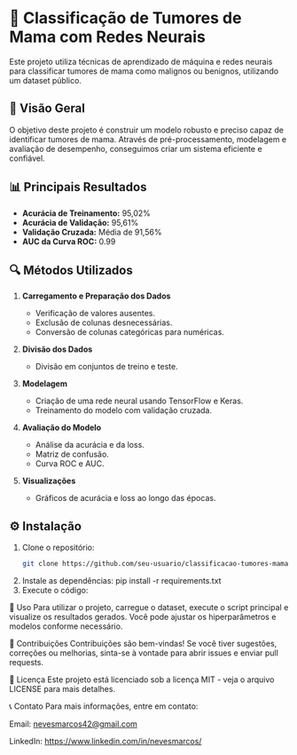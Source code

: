 # 🧠 Classificação de Tumores de Mama com Redes Neurais

Este projeto utiliza técnicas de aprendizado de máquina e redes neurais para classificar tumores de mama como malignos ou benignos, utilizando um dataset público.

## 🚀 Visão Geral

O objetivo deste projeto é construir um modelo robusto e preciso capaz de identificar tumores de mama. Através de pré-processamento, modelagem e avaliação de desempenho, conseguimos criar um sistema eficiente e confiável.

## 📊 Principais Resultados

- **Acurácia de Treinamento:** 95,02%
- **Acurácia de Validação:** 95,61%
- **Validação Cruzada:** Média de 91,56%
- **AUC da Curva ROC:** 0.99

## 🔍 Métodos Utilizados

1. **Carregamento e Preparação dos Dados**
   - Verificação de valores ausentes.
   - Exclusão de colunas desnecessárias.
   - Conversão de colunas categóricas para numéricas.

2. **Divisão dos Dados**
   - Divisão em conjuntos de treino e teste.

3. **Modelagem**
   - Criação de uma rede neural usando TensorFlow e Keras.
   - Treinamento do modelo com validação cruzada.

4. **Avaliação do Modelo**
   - Análise da acurácia e da loss.
   - Matriz de confusão.
   - Curva ROC e AUC.

5. **Visualizações**
   - Gráficos de acurácia e loss ao longo das épocas.

## ⚙️ Instalação

1. Clone o repositório:
   ```bash
   git clone https://github.com/seu-usuario/classificacao-tumores-mama.git

2. Instale as dependências:
   pip install -r requirements.txt
3.  Execute o código:

📝 Uso
Para utilizar o projeto, carregue o dataset, execute o script principal e visualize os resultados gerados. Você pode ajustar os hiperparâmetros e modelos conforme necessário.

🌟 Contribuições
Contribuições são bem-vindas! Se você tiver sugestões, correções ou melhorias, sinta-se à vontade para abrir issues e enviar pull requests.

📜 Licença
Este projeto está licenciado sob a licença MIT - veja o arquivo LICENSE para mais detalhes.

📞 Contato
Para mais informações, entre em contato:

Email: nevesmarcos42@gmail.com

LinkedIn: https://www.linkedin.com/in/nevesmarcos/
